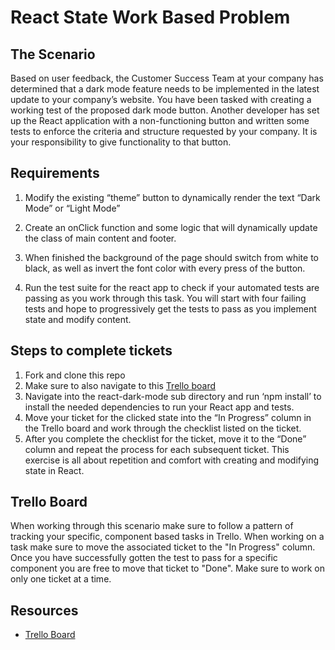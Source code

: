 # React State Work Based Problem

## The Scenario

Based on user feedback, the Customer Success Team at your company has determined that a dark mode feature needs to be implemented in the latest update to your company’s website.  You have been tasked with creating a working test of the proposed dark mode button.  Another developer has set up the React application with a non-functioning button and written some tests to enforce the criteria and structure requested by your company.  It is your responsibility to give functionality to that button.

## Requirements

1.  Modify the existing “theme” button to dynamically render the text “Dark Mode” or “Light Mode”

2.  Create an onClick function and some logic that will dynamically update the class of main content and footer.

3.  When finished the background of the page should switch from white to black, as well as invert the font color with every press of the button.

4.  Run the test suite for the react app to check if your automated tests are passing as you work through this task.  You will start with four failing tests and hope to progressively get the tests to pass as you implement state and modify content.


## Steps to complete tickets
1. Fork and clone this repo
2. Make sure to also navigate to this [Trello board](https://trello.com/b/675B5iDp/react-state-wbp)
3. Navigate into the react-dark-mode sub directory and run ‘npm install’ to install the needed dependencies to run your React app and tests.
4. Move your ticket for the clicked state into the “In Progress” column in the Trello board and work through the checklist listed on the ticket.
5. After you complete the checklist for the ticket, move it to the “Done” column and repeat the process for each subsequent ticket.  This exercise is all about repetition and comfort with creating and modifying state in React.

## Trello Board
When working through this scenario make sure to follow a pattern of tracking your specific, component based tasks in Trello.  When working on a task make sure to move the associated ticket to the "In Progress" column.  Once you have successfully gotten the test to pass for a specific component you are free to move that ticket to "Done".  Make sure to work on only one ticket at a time.


## Resources
- [Trello Board](https://trello.com/b/JFk4Z6Mr/components-props-wbp)
